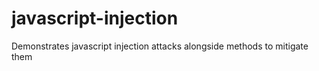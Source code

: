 # javascript-injection
Demonstrates javascript injection attacks alongside methods to mitigate them
